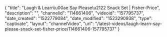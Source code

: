 {
    "title": "Laugh & Learn\u00ae Say Please\u2122 Snack Set | Fisher-Price",
    "description": "",
    "channelid": "114661406",
    "videoid": "157795737",
    "date_created": "1522779084",
    "date_modified": "1523290938",
    "type": "captivate",
    "layout": "channelVideo",
    "url": "\/latest-videos\/laugh-learn-say-please-snack-set-fisher-price\/114661406-157795737"
}